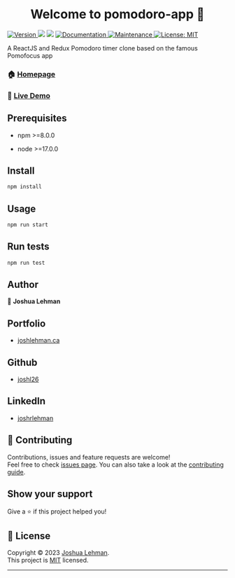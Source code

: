 <h1 align="center">Welcome to pomodoro-app 👋</h1>
<p>
  <a href="https://www.npmjs.com/package/pomodoro-app" target="_blank">
    <img alt="Version" src="https://img.shields.io/npm/v/pomodoro-app.svg">
  </a>
  <img src="https://img.shields.io/badge/npm-%3E%3D8.0.0-blue.svg" />
  <img src="https://img.shields.io/badge/node-%3E%3D17.0.0-blue.svg" />
  <a href="https://github.com/joshl26/pomodoro-app#readme" target="_blank">
    <img alt="Documentation" src="https://img.shields.io/badge/documentation-yes-brightgreen.svg" />
  </a>
  <a href="https://github.com/joshl26/pomodoro-app/graphs/commit-activity" target="_blank">
    <img alt="Maintenance" src="https://img.shields.io/badge/Maintained%3F-yes-green.svg" />
  </a>
  <a href="https://github.com/joshl26/pomodoro-app/blob/master/LICENSE" target="_blank">
    <img alt="License: MIT" src="https://img.shields.io/github/license/joshl26/pomodoro-app" />
  </a>
</p>

<p>
A ReactJS and Redux Pomodoro timer clone based on the famous Pomofocus app
</p>

### 🏠 [Homepage](https://github.com/joshl26)

### 👀 [Live Demo](https://joshlehman.ca/pomodor)


## Prerequisites

- npm >=8.0.0
  
- node >=17.0.0

      
## Install

```sh
npm install
```


## Usage

```sh
npm run start
```


## Run tests

```sh
npm run test
```


## Author
👤 **Joshua Lehman**

## Portfolio
- [joshlehman.ca](https://joshlehman.ca) 

## Github  
- [joshl26](https://github.com/joshl26)  
  
 ## LinkedIn 
- [joshrlehman](https://www.linkedin.com/in/joshrlehman/)
  
  
  
## 🤝 Contributing

Contributions, issues and feature requests are welcome!<br />Feel free to check [issues page](https://github.com/joshl26/pomodoro-app/issues). You can also take a look at the [contributing guide](https://github.com/joshl26/pomodoro-app/blob/master/CONTRIBUTING.md).

## Show your support

Give a ⭐️ if this project helped you!

## 📝 License

Copyright © 2023 [Joshua Lehman](https://github.com/joshl26).<br />
This project is [MIT](https://github.com/joshl26/pomodoro-app/blob/master/LICENSE) licensed.

---


